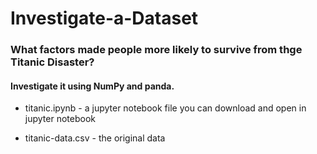 # Investigate-a-Dataset

### What factors made people more likely to survive from thge Titanic Disaster?

#### Investigate it using NumPy and panda.

* titanic.ipynb - a jupyter notebook file you can download and open in jupyter notebook

* titanic-data.csv - the original data

